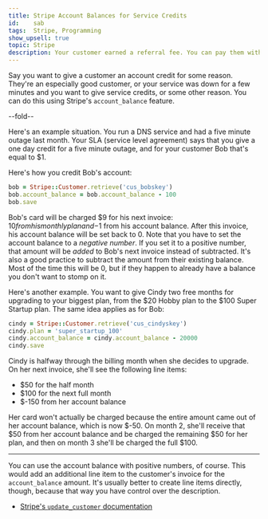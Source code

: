 ```yaml
---
title: Stripe Account Balances for Service Credits
id:    sab
tags:  Stripe, Programming
show_upsell: true
topic: Stripe
description: Your customer earned a referral fee. You can pay them with a credit to their Stripe account balance.
---
```


Say you want to give a customer an account credit for some reason. They're an especially good customer, or your service was down for a few minutes and you want to give service credits, or some other reason. You can do this using Stripe's `account_balance` feature.

--fold--

Here's an example situation. You run a DNS service and had a five minute outage last month. Your SLA (service level agreement) says that you give a one day credit for a five minute outage, and for your customer Bob that's equal to $1.

Here's how you credit Bob's account:

```ruby
bob = Stripe::Customer.retrieve('cus_bobskey')
bob.account_balance = bob.account_balance - 100
bob.save
```

Bob's card will be charged $9 for his next invoice: $10 from his monthly plan and -$1 from his account balance. After this invoice, his account balance will be set back to 0. Note that you have to set the account balance to a *negative number*. If you set it to a positive number, that amount will be *added* to Bob's next invoice instead of subtracted. It's also a good practice to subtract the amount from their existing balance. Most of the time this will be 0, but if they happen to already have a balance you don't want to stomp on it.

Here's another example. You want to give Cindy two free months for upgrading to your biggest plan, from the $20 Hobby plan to the $100 Super Startup plan. The same idea applies as for Bob:

```ruby
cindy = Stripe::Customer.retrieve('cus_cindyskey')
cindy.plan = 'super_startup_100'
cindy.account_balance = cindy.account_balance - 20000
cindy.save
```

Cindy is halfway through the billing month when she decides to upgrade. On her next invoice, she'll see the following line items:

* $50 for the half month
* $100 for the next full month
* $-150 from her account balance

Her card won't actually be charged because the entire amount came out of her account balance, which is now $-50. On month 2, she'll receive that $50 from her account balance and be charged the remaining $50 for her plan, and then on month 3 she'll be charged the full $100.

----

You can use the account balance with positive numbers, of course. This would add an additional line item to the customer's invoice for the `account_balance` amount. It's usually better to create line items directly, though, because that way you have control over the description.

* [Stripe's `update_customer` documentation](https://stripe.com/docs/api#update_customer)
